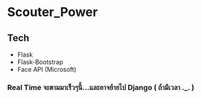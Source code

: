 # Scouter_Power

## Tech
* Flask
* Flask-Bootstrap
* Face API (Microsoft)

### Real Time จะตามมาเร็วๆนี้...และอาจย้ายไป Django ( ถ้ามีเวลา ._. )
